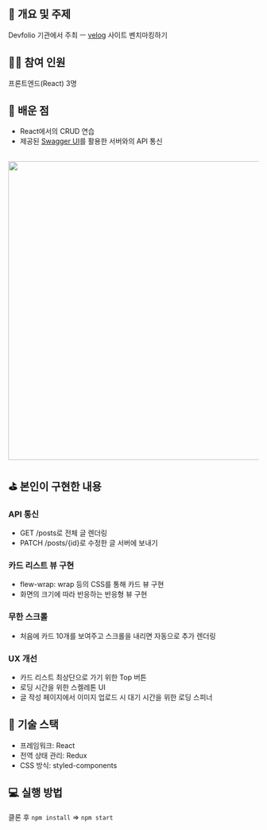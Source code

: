 ## 🧨 개요 및 주제
Devfolio 기관에서 주최 ㅡ [velog](https://velog.io/) 사이트 벤치마킹하기

## 👨‍🌾 참여 인원
프론트엔드(React) 3명

## 👘 배운 점
- React에서의 CRUD 연습
- 제공된 [Swagger UI](https://limitless-sierra-67996.herokuapp.com/v1/docs/)를 활용한 서버와의 API 통신




<br/>

<img src="https://user-images.githubusercontent.com/66353903/142976104-d163bec4-f0a3-468b-adfa-0f21572a8d1f.png" width="600" />



## ⛳ 본인이 구현한 내용

### API 통신
- GET /posts로 전체 글 렌더링
- PATCH /posts/{id}로 수정한 글 서버에 보내기

### 카드 리스트 뷰 구현
- flew-wrap: wrap 등의 CSS를 통해 카드 뷰 구현
- 화면의 크기에 따라 반응하는 반응형 뷰 구현

### 무한 스크롤
- 처음에 카드 10개를 보여주고 스크롤을 내리면 자동으로 추가 렌더링

### UX 개선
- 카드 리스트 최상단으로 가기 위한 Top 버튼
- 로딩 시간을 위한 스켈레톤 UI
- 글 작성 페이지에서 이미지 업로드 시 대기 시간을 위한 로딩 스피너

## 🧶 기술 스택
- 프레임워크: React
- 전역 상태 관리: Redux
- CSS 방식: styled-components


## 💻 실행 방법

클론 후 `npm install` => `npm start`
